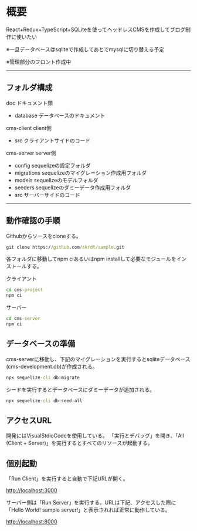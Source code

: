 # 概要

React+Redux+TypeScript+SQLiteを使ってヘッドレスCMSを作成してブログ制作に使いたい

※一旦データベースはsqliteで作成してあとでmysqlに切り替える予定

※管理部分のフロント作成中

******************************************

## フォルダ構成

doc ドキュメント類

- database データベースのドキュメント

cms-client client側

- src クライアントサイドのコード

cms-server server側

- config sequelizeの設定フォルダ
- migrations sequelizeのマイグレーション作成用フォルダ
- models sequelizeのモデルフォルダ
- seeders sequelizeのダミーデータ作成用フォルダ
- src サーバーサイドのコード

******************************************

## 動作確認の手順

Githubからソースをcloneする。

```bat
git clone https://github.com/skrdt/sample.git
```

各フォルダに移動してnpm ciあるいはnpm installして必要なモジュールをインストールする。

クライアント

```bat
cd cms-project
npm ci
```

サーバー

```bat
cd cms-server
npm ci
```

## データベースの準備

cms-serverに移動し、下記のマイグレーションを実行するとsqliteデータベース(cms-development.db)が作成される。

```bat
npx sequelize-cli db:migrate
```

シードを実行するとデータベースにダミーデータが追加される。

```bat
npx sequelize-cli db:seed:all
```

## アクセスURL

開発にはVisualStdioCodeを使用している。
「実行とデバッグ」を開き、「All (Client + Server)」を実行するとすべてのリソースが起動する。

## 個別起動

「Run Client」を実行すると自動で下記URLが開く。

<http://localhost:3000>

サーバー側は「Run Server」を実行する。URLは下記、アクセスした際に「Hello World! sample server!」と表示されれば正常に動作している。

<http://localhost:8000>
